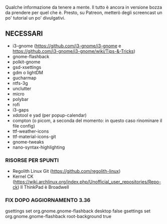 Qualche informazione da tenere a mente. Il tutto è ancora in versione bozza da prendere per quel che è. Presto, su Patreon, metterò degli screencast un po' tutorial un po' divulgativi.

## NECESSARI

- i3-gnome (https://github.com/i3-gnome/i3-gnome e https://github.com/i3-gnome/i3-gnome/wiki/Tips-&-Tricks)
- gnome-flashback
- polkit-gnome
- gsd-xsettings
- gdm o lightDM 
- gucharmap
- ntfs-3g
- unclutter
- micro
- polybar
- rofi
- i3-gaps
- xdotool e yad (per popup-calendar)
- compton (o picom, a seconda del momento: in questo caso rinominare il file config)
- ttf-weather-icons
- ttf-material-icons-git 
- gnome-tweaks 
- nano-syntax-highlighting

### RISORSE PER SPUNTI

- Regolith Linux Git (https://github.com/regolith-linux)
- Kernel CK (https://wiki.archlinux.org/index.php/Unofficial_user_repositories/Repo-ck) Il ThinkPad è Broadwell

### FIX DOPO AGGIORNAMENTO 3.36
gsettings set org.gnome.gnome-flashback desktop false
gsettings set org.gnome.gnome-flashback root-background true
